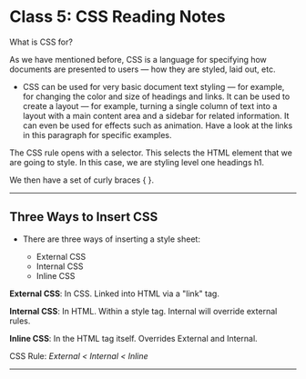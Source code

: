 # Class 5: CSS Reading Notes

What is CSS for?

As we have mentioned before, CSS is a language for specifying how documents are presented to users — how they are styled, laid out, etc.

- CSS can be used for very basic document text styling — for example, for changing the color and size of headings and links. It can be used to create a layout — for example, turning a single column of text into a layout with a main content area and a sidebar for related information. It can even be used for effects such as animation. Have a look at the links in this paragraph for specific examples.

The CSS rule opens with a selector. This selects the HTML element that we are going to style. In this case, we are styling level one headings h1.

We then have a set of curly braces { }.

---

## Three Ways to Insert CSS

- There are three ways of inserting a style sheet:

  -  External CSS
  -  Internal CSS
  -  Inline CSS

**External CSS**: In CSS. Linked into HTML via a "link" tag.

**Internal CSS**: In HTML. Within a style tag. Internal will override external rules.

**Inline CSS**: In the HTML tag itself. Overrides External and Internal.

CSS Rule: *External < Internal < Inline*

---